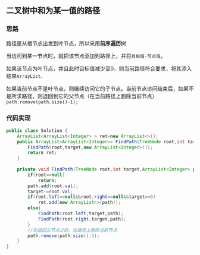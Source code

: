 ## 二叉树中和为某一值的路径

### 思路

路径是从根节点出发到叶节点，所以采用**前序遍历**树

当访问到某一节点时，就把该节点添加到路径上，并将`目标值-节点值`。

如果该节点为叶节点，并且此时目标值减少至0，则当前路径符合要求，将其添入结果`ArrayList`.

如果当前节点不是叶节点，则继续访问它的子节点。当前节点访问结束后，如果不是所求路径，则退回到它的父节点（在当前路径上删除当前节点） `path.remove(path.size()-1);`

### 代码实现

```java
public class Solution {
    ArrayList<ArrayList<Integer> > ret=new ArrayList<>();
    public ArrayList<ArrayList<Integer>> FindPath(TreeNode root,int target) {
        FindPath(root,target,new ArrayList<Integer>());
        return ret;
    }
    
    private void FindPath(TreeNode root,int target,ArrayList<Integer> path){
        if(root==null)
            return;
        path.add(root.val);
        target-=root.val;
        if(root.left==null&&root.right==null&&target==0)
            ret.add(new ArrayList<>(path));
        else{
            FindPath(root.left,target,path);
            FindPath(root.right,target,path);
        }
        //在返回父节点之前，在路径上删除当前节点
        path.remove(path.size()-1);
    }
}
```

